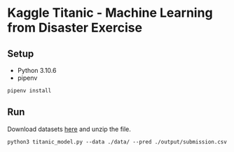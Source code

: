# Kaggle Titanic - Machine Learning from Disaster Exercise

## Setup
- Python 3.10.6
- pipenv

```shell
pipenv install
```

## Run
Download datasets [here](https://www.kaggle.com/competitions/titanic/data) and unzip the file.

```shell
python3 titanic_model.py --data ./data/ --pred ./output/submission.csv
```
